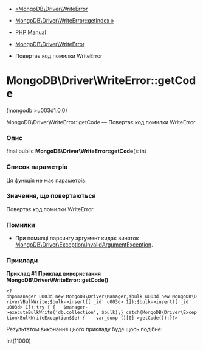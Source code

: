 - [«MongoDB\Driver\WriteError](class.mongodb-driver-writeerror.md)
- [MongoDB\Driver\WriteError::getIndex
»](mongodb-driver-writeerror.getindex.md)

- [PHP Manual](index.md)
- [MongoDB\Driver\WriteError](class.mongodb-driver-writeerror.md)
- Повертає код помилки WriteError

# MongoDB\Driver\WriteError::getCode

(mongodb \>u003d1.0.0)

MongoDB\Driver\WriteError::getCode — Повертає код помилки WriteError

### Опис

final public **MongoDB\Driver\WriteError::getCode**(): int

### Список параметрів

Ця функція не має параметрів.

### Значення, що повертаються

Повертає код помилки WriteError.

### Помилки

- При помилці парсингу аргумент кидає виняток
[MongoDB\Driver\Exception\InvalidArgumentException](class.mongodb-driver-exception-invalidargumentexception.md).

### Приклади

**Приклад #1 Приклад використання
**MongoDB\Driver\WriteError::getCode()****

` <?php$manager u003d new MongoDB\Driver\Manager;$bulk u003d new MongoDB\Driver\BulkWrite;$bulk->insert(['_id' u003d> 1]);$bulk->insert(['_id' u003d> 1]);try { {   $manager->executeBulkWrite('db.collection', $bulk);} catch(MongoDB\Driver\Exception\BulkWriteException$$e) {    var_dump ()[0]->getCode());}?> `

Результатом виконання цього прикладу буде щось подібне:

int(11000)
